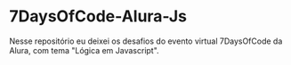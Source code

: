 # 7DaysOfCode-Alura-Js

Nesse repositório eu deixei os desafios do evento virtual 7DaysOfCode da Alura, com tema "Lógica em Javascript".
